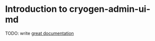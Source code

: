 # Introduction to cryogen-admin-ui-md

TODO: write [great documentation](http://jacobian.org/writing/what-to-write/)
